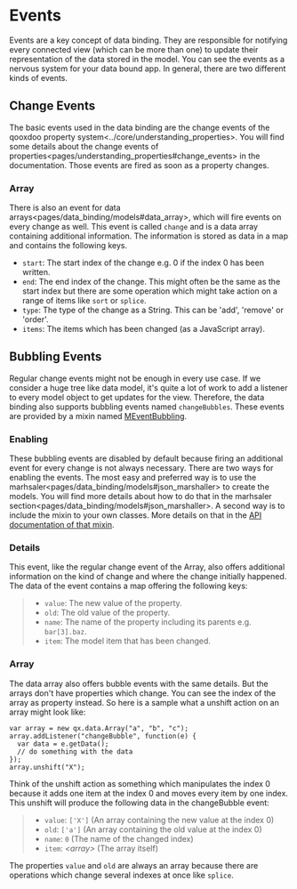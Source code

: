 Events
======

Events are a key concept of data binding. They are responsible for notifying every connected view (which can be more than one) to update their representation of the data stored in the model. You can see the events as a nervous system for your data bound app. In general, there are two different kinds of events.

Change Events
-------------

The basic events used in the data binding are the change events of the qooxdoo property system\<../core/understanding\_properties\>. You will find some details about the change events of properties\<pages/understanding\_properties\#change\_events\> in the documentation. Those events are fired as soon as a property changes.

### Array

There is also an event for data arrays\<pages/data\_binding/models\#data\_array\>, which will fire events on every change as well. This event is called `change` and is a data array containing additional information. The information is stored as data in a map and contains the following keys.  
-   `start`: The start index of the change e.g. 0 if the index 0 has been written.
-   `end`: The end index of the change. This might often be the same as the start index but there are some operation which might take action on a range of items like `sort` or `splice`.
-   `type`: The type of the change as a String. This can be 'add', 'remove' or 'order'.
-   `items`: The items which has been changed (as a JavaScript array).

Bubbling Events
---------------

Regular change events might not be enough in every use case. If we consider a huge tree like data model, it's quite a lot of work to add a listener to every model object to get updates for the view. Therefore, the data binding also supports bubbling events named `changeBubbles`. These events are provided by a mixin named [MEventBubbling](http://demo.qooxdoo.org/%{version}/apiviewer/#qx.data.marshal.MEventBubbling).

### Enabling

These bubbling events are disabled by default because firing an additional event for every change is not always necessary. There are two ways for enabling the events. The most easy and preferred way is to use the marhsaler\<pages/data\_binding/models\#json\_marshaller\> to create the models. You will find more details about how to do that in the marhsaler section\<pages/data\_binding/models\#json\_marshaller\>. A second way is to include the mixin to your own classes. More details on that in the [API documentation of that mixin](http://demo.qooxdoo.org/%{version}/apiviewer/#qx.data.marshal.MEventBubbling).

### Details

This event, like the regular change event of the Array, also offers additional information on the kind of change and where the change initially happened. The data of the event contains a map offering the following keys:

> -   `value`: The new value of the property.
> -   `old`: The old value of the property.
> -   `name`: The name of the property including its parents e.g. `bar[3].baz`.
> -   `item`: The model item that has been changed.

### Array

The data array also offers bubble events with the same details. But the arrays don't have properties which change. You can see the index of the array as property instead. So here is a sample what a unshift action on an array might look like:

    var array = new qx.data.Array("a", "b", "c");
    array.addListener("changeBubble", function(e) {
      var data = e.getData();
      // do something with the data
    });
    array.unshift("X");

Think of the unshift action as something which manipulates the index 0 because it adds one item at the index 0 and moves every item by one index. This unshift will produce the following data in the changeBubble event:

> -   `value`: `['X']` (An array containing the new value at the index 0)
> -   `old`: `['a']` (An array containing the old value at the index 0)
> -   `name`: `0` (The name of the changed index)
> -   `item`: *\<array\>* (The array itself)

The properties `value` and `old` are always an array because there are operations which change several indexes at once like `splice`.
